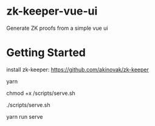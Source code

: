 # zk-keeper-vue-ui
Generate ZK proofs from a simple vue ui

# Getting Started

install zk-keeper: https://github.com/akinovak/zk-keeper

yarn

chmod +x /scripts/serve.sh

./scripts/serve.sh

yarn run serve
